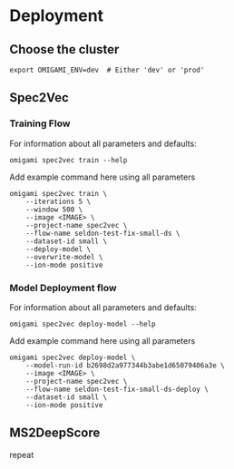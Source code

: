 # Deployment

## Choose the cluster

```shell
export OMIGAMI_ENV=dev  # Either 'dev' or 'prod'
```

## Spec2Vec

### Training Flow

For information about all parameters and defaults:
```shell
omigami spec2vec train --help
```

Add example command here using all parameters

```shell
omigami spec2vec train \ 
    --iterations 5 \
    --window 500 \
    --image <IMAGE> \
    --project-name spec2vec \
    --flow-name seldon-test-fix-small-ds \
    --dataset-id small \
    --deploy-model \
    --overwrite-model \
    --ion-mode positive
```

### Model Deployment flow

For information about all parameters and defaults:
```shell
omigami spec2vec deploy-model --help
```

Add example command here using all parameters
```shell
omigami spec2vec deploy-model \
    --model-run-id b2698d2a977344b3abe1d65079406a3e \
    --image <IMAGE> \
    --project-name spec2vec \
    --flow-name seldon-test-fix-small-ds-deploy \
    --dataset-id small \
    --ion-mode positive
```



## MS2DeepScore

repeat